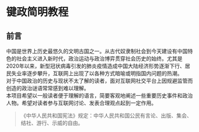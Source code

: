 # 键政简明教程
## 前言
中国是世界上历史最悠久的文明古国之一。从古代奴隶制社会到今天建设有中国特色的社会主义进入新时代，政治运动与政治博弈贯穿社会历史的始终。尤其是2020年以来，新型冠状病毒引发的肺炎疫情造成中国大陆经济形势逐渐下行、居民失业率逐步攀升，互联网上出现了以各种方式暗喻或明指国内问题的热潮。\
对于中国政治的历史与现状不太了解的读者，面对互联网社交平台上因规避监管而创造的政治谜语常常感到难以理解。\
本项目希望以一般读者便于理解的语言，简要客观地阐述一些重要历史事件和政治人物。希望对读者参与互联网讨论、发表合理观点起到一定作用。
> 《中华人民共和国宪法》规定：中华人民共和国公民有言论、出版、集会、结社、游行、示威的自由。
